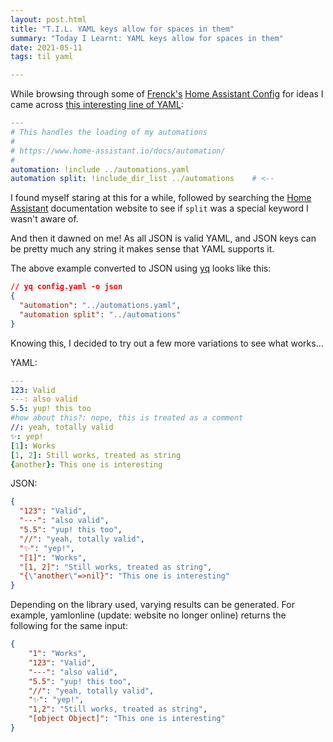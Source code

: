 ```yaml
---
layout: post.html
title: "T.I.L. YAML keys allow for spaces in them"
summary: "Today I Learnt: YAML keys allow for spaces in them"
date: 2021-05-11
tags: til yaml

---
```


While browsing through some of [Frenck's](https://github.com/frenck) [Home Assistant Config](https://github.com/frenck/home-assistant-config) for ideas I came across [this interesting line of YAML](https://github.com/frenck/home-assistant-config/blob/a963e1cb3e2acf7beda2b466b334218ac27ee42f/config/integrations/automation.yaml#L7):

```yaml
---
# This handles the loading of my automations
#
# https://www.home-assistant.io/docs/automation/
#
automation: !include ../automations.yaml
automation split: !include_dir_list ../automations    # <--
```

I found myself staring at this for a while, followed by searching the [Home Assistant](https://www.home-assistant.io/) documentation website to see if `split` was a special keyword I wasn't aware of.

And then it dawned on me! As all JSON is valid YAML, and JSON keys can be pretty much any string it makes sense that YAML supports it.

The above example converted to JSON using [yq](https://mikefarah.gitbook.io/yq) looks like this:

```json
// yq config.yaml -o json
{
  "automation": "../automations.yaml",
  "automation split": "../automations"
}
```

Knowing this, I decided to try out a few more variations to see what works...

YAML:
```yaml
---
123: Valid
---: also valid
5.5: yup! this too
#how about this?: nope, this is treated as a comment
//: yeah, totally valid
✨: yep!
[1]: Works
[1, 2]: Still works, treated as string
{another}: This one is interesting
```

JSON:
```json
{
  "123": "Valid",
  "---": "also valid",
  "5.5": "yup! this too",
  "//": "yeah, totally valid",
  "✨": "yep!",
  "[1]": "Works",
  "[1, 2]": "Still works, treated as string",
  "{\"another\"=>nil}": "This one is interesting"
}
```

Depending on the library used, varying results can be generated. For example, yamlonline (update: website no longer online) returns the following for the same input:

```json
{
	"1": "Works",
	"123": "Valid",
	"---": "also valid",
	"5.5": "yup! this too",
	"//": "yeah, totally valid",
	"✨": "yep!",
	"1,2": "Still works, treated as string",
	"[object Object]": "This one is interesting"
}
```
